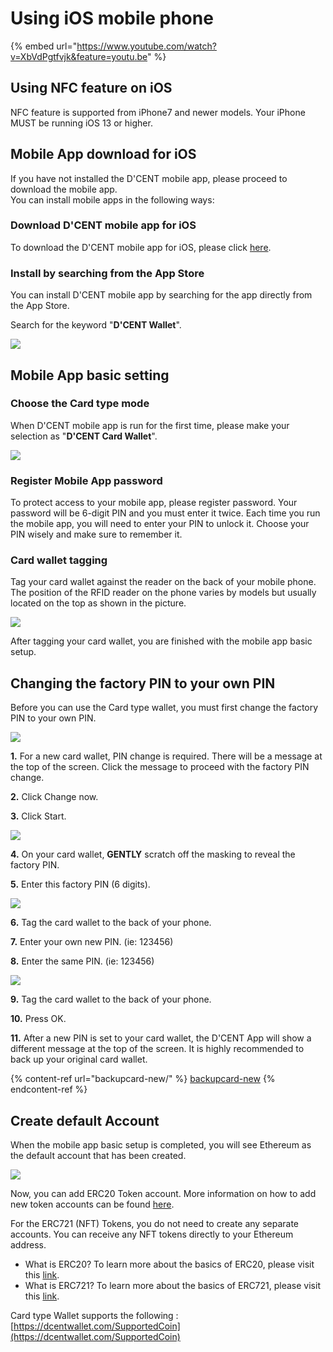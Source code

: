 # Using iOS mobile phone

{% embed url="https://www.youtube.com/watch?v=XbVdPgtfvjk&feature=youtu.be" %}

## Using NFC feature on iOS

NFC feature is supported from iPhone7 and newer models. Your iPhone MUST be running iOS 13 or higher.

## Mobile App download for iOS

If you have not installed the D'CENT mobile app, please proceed to download the mobile app.\
You can install mobile apps in the following ways:

### Download D'CENT mobile app for iOS

To download the D'CENT mobile app for iOS, please click [here](https://apps.apple.com/kr/app/dcent-hardware-wallet/id1447206611).

### Install by searching from the App Store

You can install D'CENT mobile app by searching for the app directly from the App Store.

Search for the keyword "**D'CENT Wallet**".

![](<../.gitbook/assets/image (36).png>)

## Mobile App basic setting

### Choose the Card type mode

When D'CENT mobile app is run for the first time, please make your selection as "**D'CENT Card Wallet**".

![](<../.gitbook/assets/image (73).png>)

### Register Mobile App password

To protect access to your mobile app, please register password. Your password will be 6-digit PIN and you must enter it twice. Each time you run the mobile app, you will need to enter your PIN to unlock it. Choose your PIN wisely and make sure to remember it.

### Card wallet tagging

Tag your card wallet against the reader on the back of your mobile phone. The position of the RFID reader on the phone varies by models but usually located on the top as shown in the picture.

![](<../.gitbook/assets/image (176).png>)

After tagging your card wallet, you are finished with the mobile app basic setup.

## Changing the factory PIN to your own PIN

Before you can use the Card type wallet, you must first change the factory PIN to your own PIN.

![](../.gitbook/assets/EN1.png)

**1.** For a new card wallet, PIN change is required. There will be a message at the top of the screen. Click the message to proceed with the factory PIN change.

**2.** Click Change now.

**3.** Click Start.

![](<../.gitbook/assets/EN2 (1).png>)

**4.** On your card wallet, **GENTLY** scratch off the masking to reveal the factory PIN.

**5.** Enter this factory PIN (6 digits).

![](../.gitbook/assets/EN3.png)

**6.** Tag the card wallet to the back of your phone.

**7.** Enter your own new PIN. (ie: 123456)

**8.** Enter the same PIN. (ie: 123456)

![](../.gitbook/assets/EN4.png)

**9.** Tag the card wallet to the back of your phone.

**10.** Press OK.

**11.** After a new PIN is set to your card wallet, the D'CENT App will show a different message at the top of the screen. It is highly recommended to back up your original card wallet.

{% content-ref url="backupcard-new/" %}
[backupcard-new](backupcard-new/)
{% endcontent-ref %}

## Create default Account

When the mobile app basic setup is completed, you will see Ethereum as the default account that has been created. &#x20;

![](<../.gitbook/assets/image (13).png>)

Now, you can add ERC20 Token account. More information on how to add new token accounts can be found [here](../mobile-app/create-account/).

For the ERC721 (NFT) Tokens, you do not need to create any separate accounts. You can receive any NFT tokens directly to your Ethereum address.

* What is ERC20? To learn more about the basics of ERC20, please visit this [link](../cryptocurrency-basic/erc20.md).
* What is ERC721? To learn more about the basics of ERC721, please visit this [link](../cryptocurrency-basic/erc721-nft.md).

Card type Wallet supports the following : [https://dcentwallet.com/SupportedCoin](https://dcentwallet.com/SupportedCoin)

